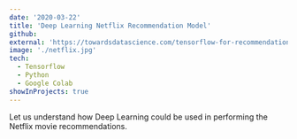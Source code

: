 ```yaml
---
date: '2020-03-22'
title: 'Deep Learning Netflix Recommendation Model'
github:
external: 'https://towardsdatascience.com/tensorflow-for-recommendation-model-deep-learning-d9d4e826ea0b?source=your_stories_page-------------------------------------'
image: './netflix.jpg'
tech:
  - Tensorflow
  - Python
  - Google Colab
showInProjects: true
---
```


Let us understand how Deep Learning could be used in performing the Netflix movie recommendations.
